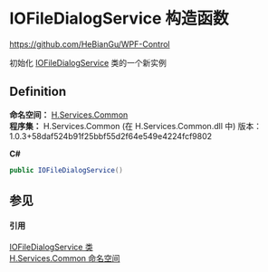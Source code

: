# IOFileDialogService 构造函数
https://github.com/HeBianGu/WPF-Control

初始化 <a href="6a9da705-997c-cb5b-b7eb-0208f8105fdf">IOFileDialogService</a> 类的一个新实例



## Definition
**命名空间：** <a href="b9cdd84f-6623-a51a-f53b-465103ced202">H.Services.Common</a>  
**程序集：** H.Services.Common (在 H.Services.Common.dll 中) 版本：1.0.3+58daf524b91f25bbf55d2f64e549e4224fcf9802

**C#**
``` C#
public IOFileDialogService()
```



## 参见


#### 引用
<a href="6a9da705-997c-cb5b-b7eb-0208f8105fdf">IOFileDialogService 类</a>  
<a href="b9cdd84f-6623-a51a-f53b-465103ced202">H.Services.Common 命名空间</a>  
